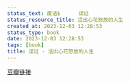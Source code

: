 ```yaml
---
status_text: 废话$      读过
status_resource_title: 活出心花怒放的人生
created_at: 2023-12-03 12:28:53
status_type: book
date: 2023-12-03 12:28:53
tags: [book]
title: 读过 - 活出心花怒放的人生
---
```

[豆瓣链接](https://book.douban.com/subject/35145635/)
